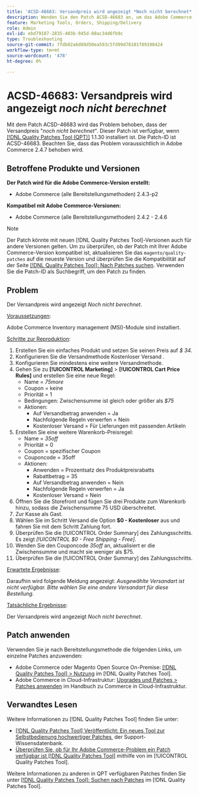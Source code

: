```yaml
---
title: 'ACSD-46683: Versandpreis wird angezeigt *Noch nicht berechnet*'
description: Wenden Sie den Patch ACSD-46683 an, um das Adobe Commerce-Problem zu beheben, bei dem der Versandpreis „Noch nicht berechnet“ anzeigt.
feature: Marketing Tools, Orders, Shipping/Delivery
role: Admin
exl-id: ebd79187-2835-403b-945d-80ac34d6fb9c
type: Troubleshooting
source-git-commit: 7fdb02a6d89d50ea593c5fd99d78101f89198424
workflow-type: tm+mt
source-wordcount: '478'
ht-degree: 0%

---
```


# ACSD-46683: Versandpreis wird angezeigt *noch nicht berechnet*

Mit dem Patch ACSD-46683 wird das Problem behoben, dass der Versandpreis &quot;*noch nicht berechnet“*. Dieser Patch ist verfügbar, wenn [[!DNL Quality Patches Tool (QPT)]](https://experienceleague.adobe.com/de/docs/commerce-operations/tools/quality-patches-tool/quality-patches-tool-to-self-serve-quality-patches) 1.1.30 installiert ist. Die Patch-ID ist ACSD-46683. Beachten Sie, dass das Problem voraussichtlich in Adobe Commerce 2.4.7 behoben wird.

## Betroffene Produkte und Versionen

**Der Patch wird für die Adobe Commerce-Version erstellt:**

* Adobe Commerce (alle Bereitstellungsmethoden) 2.4.3-p2

**Kompatibel mit Adobe Commerce-Versionen:**

* Adobe Commerce (alle Bereitstellungsmethoden) 2.4.2 - 2.4.6

>[!NOTE]
>
>Der Patch könnte mit neuen [!DNL Quality Patches Tool]-Versionen auch für andere Versionen gelten. Um zu überprüfen, ob der Patch mit Ihrer Adobe Commerce-Version kompatibel ist, aktualisieren Sie das `magento/quality-patches` auf die neueste Version und überprüfen Sie die Kompatibilität auf der Seite [[!DNL Quality Patches Tool]: Nach Patches suchen](https://experienceleague.adobe.com/tools/commerce-quality-patches/index.html?lang=de). Verwenden Sie die Patch-ID als Suchbegriff, um den Patch zu finden.

## Problem

Der Versandpreis wird angezeigt *Noch nicht berechnet*.

<u>Voraussetzungen</u>:

Adobe Commerce Inventory management (MSI)-Module sind installiert.

<u>Schritte zur Reproduktion</u>:

1. Erstellen Sie ein einfaches Produkt und setzen Sie seinen Preis auf *$ 34*.
1. Konfigurieren Sie die Versandmethode Kostenloser Versand .
1. Konfigurieren Sie mindestens eine weitere Versandmethode.
1. Gehen Sie zu **[!UICONTROL Marketing]** > **[!UICONTROL Cart Price Rules]** und erstellen Sie eine neue Regel:
   * Name = *75more*
   * Coupon = keine
   * Priorität = 1
   * Bedingungen: Zwischensumme ist gleich oder größer als *$75*
   * Aktionen:
      * Auf Versandbetrag anwenden = Ja
      * Nachfolgende Regeln verwerfen = Nein
      * Kostenloser Versand = Für Lieferungen mit passenden Artikeln
1. Erstellen Sie eine weitere Warenkorb-Preisregel:
   * Name = *35off*
   * Priorität = 0
   * Coupon = spezifischer Coupon
   * Couponcode = 35off
   * Aktionen:
      * Anwenden = Prozentsatz des Produktpreisrabatts
      * Rabattbetrag = 35
      * Auf Versandbetrag anwenden = Nein
      * Nachfolgende Regeln verwerfen = Ja
      * Kostenloser Versand = Nein
1. Öffnen Sie die Storefront und fügen Sie drei Produkte zum Warenkorb hinzu, sodass die Zwischensumme 75 USD überschreitet.
1. Zur Kasse als Gast.
1. Wählen Sie im Schritt Versand die Option **$0 - Kostenloser** aus und fahren Sie mit dem Schritt Zahlung fort.
1. Überprüfen Sie die [!UICONTROL Order Summary] des Zahlungsschritts. Es zeigt *[!UICONTROL $0 - Free Shipping - Free]*.
1. Wenden Sie den Couponcode *35off* an, aktualisiert er die Zwischensumme und macht sie weniger als $75.
1. Überprüfen Sie die [!UICONTROL Order Summary] des Zahlungsschritts.

<u>Erwartete Ergebnisse</u>:

Daraufhin wird folgende Meldung angezeigt: *Ausgewählte Versandart ist nicht verfügbar. Bitte wählen Sie eine andere Versandart für diese Bestellung.*

<u>Tatsächliche Ergebnisse</u>:

Der Versandpreis wird angezeigt *Noch nicht berechnet*.

## Patch anwenden

Verwenden Sie je nach Bereitstellungsmethode die folgenden Links, um einzelne Patches anzuwenden:

* Adobe Commerce oder Magento Open Source On-Premise: [[!DNL Quality Patches Tool] > Nutzung](/help/tools/quality-patches-tool/usage.md) im [!DNL Quality Patches Tool].
* Adobe Commerce in Cloud-Infrastruktur: [Upgrades und Patches > Patches anwenden](https://experienceleague.adobe.com/docs/commerce-cloud-service/user-guide/develop/upgrade/apply-patches.html?lang=de) im Handbuch zu Commerce in Cloud-Infrastruktur.

## Verwandtes Lesen

Weitere Informationen zu [!DNL Quality Patches Tool] finden Sie unter:

* [[!DNL Quality Patches Tool] Veröffentlicht: Ein neues Tool zur Selbstbedienung hochwertiger Patches &#x200B;](https://experienceleague.adobe.com/de/docs/commerce-operations/tools/quality-patches-tool/quality-patches-tool-to-self-serve-quality-patches) der Support-Wissensdatenbank.
* [Überprüfen Sie, ob für Ihr Adobe Commerce-Problem ein Patch verfügbar ist [!DNL Quality Patches Tool]](/help/tools/quality-patches-tool/patches-available-in-qpt/check-patch-for-magento-issue-with-magento-quality-patches.md) mithilfe von im [!UICONTROL Quality Patches Tool].


Weitere Informationen zu anderen in QPT verfügbaren Patches finden Sie unter [[!DNL Quality Patches Tool]: Suchen nach Patches](https://experienceleague.adobe.com/tools/commerce-quality-patches/index.html?lang=de) im [!DNL Quality Patches Tool].
